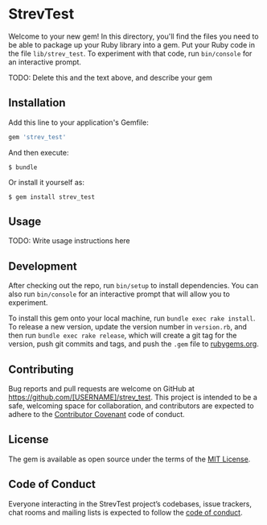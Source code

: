 # StrevTest

Welcome to your new gem! In this directory, you'll find the files you need to be able to package up your Ruby library into a gem. Put your Ruby code in the file `lib/strev_test`. To experiment with that code, run `bin/console` for an interactive prompt.

TODO: Delete this and the text above, and describe your gem

## Installation

Add this line to your application's Gemfile:

```ruby
gem 'strev_test'
```

And then execute:

    $ bundle

Or install it yourself as:

    $ gem install strev_test

## Usage

TODO: Write usage instructions here

## Development

After checking out the repo, run `bin/setup` to install dependencies. You can also run `bin/console` for an interactive prompt that will allow you to experiment.

To install this gem onto your local machine, run `bundle exec rake install`. To release a new version, update the version number in `version.rb`, and then run `bundle exec rake release`, which will create a git tag for the version, push git commits and tags, and push the `.gem` file to [rubygems.org](https://rubygems.org).

## Contributing

Bug reports and pull requests are welcome on GitHub at https://github.com/[USERNAME]/strev_test. This project is intended to be a safe, welcoming space for collaboration, and contributors are expected to adhere to the [Contributor Covenant](http://contributor-covenant.org) code of conduct.

## License

The gem is available as open source under the terms of the [MIT License](http://opensource.org/licenses/MIT).

## Code of Conduct

Everyone interacting in the StrevTest project’s codebases, issue trackers, chat rooms and mailing lists is expected to follow the [code of conduct](https://github.com/[USERNAME]/strev_test/blob/master/CODE_OF_CONDUCT.md).
